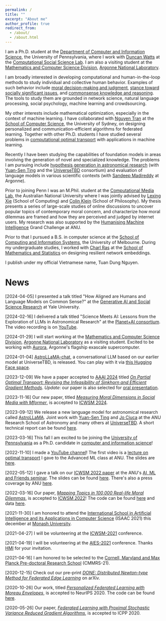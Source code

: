 ```yaml
---
permalink: /
title: ""
excerpt: "About me"
author_profile: true
redirect_from: 
  - /about/
  - /about.html
---
```


I am a Ph.D. student at the [Department of Computer and Information Science](https://www.cis.upenn.edu), the University of Pennsylvania, where I work with [Duncan Watts](https://duncanjwatts.com/) at the [Computational Social Science Lab](https://css.seas.upenn.edu). I am also a visiting student at the [Mathematics and Computer Science Division](https://www.anl.gov/mcs), [Argonne National Laboratory](https://www.anl.gov).

I am broadly interested in developing computational and human-in-the-loop methods to study individual and collective human behavior. Examples of such behavior include [moral decision-making and judgment](https://arxiv.org/abs/2203.16762), [stance toward socially significant issues](https://arxiv.org/abs/2311.10219), and [commonsense knowledge and reasoning](https://css.seas.upenn.edu/project/common-sense/). The tools to study them are grounded in network science, natural language processing, social psychology, machine learning and crowdsourcing.

My other interests include mathematical optimization, especially in the context of machine learning. I have collaborated with [Nguyen Tran](https://nguyenhoangtran.github.io) at the [School of Computer Science](https://www.sydney.edu.au/engineering/schools/school-of-computer-science.html), the University of Sydney, on designing personalized and communication-efficient algorithms for federated learning. Together with other Ph.D. students I have studied several problems in [computational optimal transport](https://arxiv.org/abs/2312.13970) with applications in machine learning.

Recently I have been studying the capabilities of foundation models in areas involving the generation of novel and specialized knowledge. The problems I am pursuing include [hypothesis generation in astronomical research](https://arxiv.org/abs/2309.06126) (with [Yuan-Sen Ting](https://www.mso.anu.edu.au/~yting/) and the [UniverseTBD](https://universetbd.org/) consortium) and evaluation of language models in various scientific contexts (with [Sandeep Madireddy](https://www.anl.gov/profile/sandeep-r-madireddy) at Argonne).

Prior to joining Penn I was an M.Phil. student at the [Computational Media Lab](http://cm.cecs.anu.edu.au/), the Australian National University where I was jointly advised by [Lexing Xie](http://users.cecs.anu.edu.au/~xlx) (School of Computing) and [Colin Klein](http://colinklein.org) (School of Philosophy). My thesis presents a series of large-scale studies of online discussions to uncover popular topics of contemporary moral concern, and characterize how moral dilemmas are framed and how they are perceived and judged by internet users. My research was also supported by the [Humanising Machine Intelligence](https://hmi.anu.edu.au) Grand Challenge at ANU.

Prior to that I pursued a B.S. in computer science at the [School of Computing and Information Systems](https://cis.unimelb.edu.au), the University of Melbourne. During my undergraduate studies, I worked with [Charl Ras](https://findanexpert.unimelb.edu.au/profile/199833-charl-ras) at the [School of Mathematics and Statistics](https://ms.unimelb.edu.au) on designing resilient network embeddings.

I publish under my official Vietnamese name, Tuan Dung Nguyen.

News
======

[2024-04-05] I presented a talk titled "How Aligned are Humans and Language Models on Common Sense?" at the [Generative AI and Social Science Research](https://dissc.yale.edu/events/generative-ai-and-social-science-research) at Yale University.

[2024-02-16] I delivered a talk titled "Science Meets AI: Lessons from the Exploration of LLMs in Astronomical Research" at the [Planet+AI consortium](https://planet-ai-2023.github.io). The video recording is on [YouTube](https://youtu.be/znTDgN2iqNw).

[2024-01-29] I will start working at the [Mathematics and Computer Science Division](https://www.anl.gov/mcs), [Argonne National Laboratory](https://www.anl.gov) as a visiting student. Excited to be working with [Aurora](https://www.anl.gov/aurora), Argonne's flagship exascale supercomputer.

[2024-01-04] [AstroLLaMA-chat](https://arxiv.org/abs/2401.01916), a conversational LLM based on our earlier model at UniverseTBD, is released. You can play with it via [this Hugging Face space](https://huggingface.co/spaces/universeTBD/astrollama-7b-chat-alpha).

[2023-12-09] We have a paper accepted to [AAAI 2024](https://aaai.org/aaai-conference/) titled [_On Partial Optimal Transport: Revising the Infeasibility of Sinkhorn and Efficient
Gradient Methods_](https://arxiv.org/abs/2312.13970). *Update*: our paper is also selected for [oral presentation](https://aaai.org/wp-content/uploads/2024/01/AAAI-24-Oral-Papers-Schedule.pdf).

[2023-11-16] Our new paper, titled [_Measuring Moral Dimensions in Social Media with Mformer_](https://arxiv.org/abs/2311.10219), is accepted to [ICWSM 2024](https://icwsm.org/2024/index.html/).

[2023-09-12] We release a new language model for astronomical research called [AstroLLaMA](https://huggingface.co/universeTBD/astrollama). Joint work with [Yuan-Sen Ting](https://www.mso.anu.edu.au/~yting) and [Jo Ciuca](https://www.jociuca.com) at the ANU Research School of Astronomy and many others at [UniverseTBD](http://universetbd.org/). A short technical report can be found [here](https://arxiv.org/abs/2309.06126).

[2023-03-16] This fall I am excited to be joining the [University of Pennsylvania](https://www.upenn.edu) as a Ph.D. candidate in [computer and information science](https://www.cis.upenn.edu)!

[2022-11-10] I made a [YouTube channel](https://www.youtube.com/channel/UCvseh-YyXwVCp4uuCMyky8w)! The first video is a [lecture on optimal transport](https://www.youtube.com/watch?v=3YFmaoCYSlc) I gave to the Advanced ML class at ANU. The slides are [here](/files/ANU_OT_Slides.pdf).

[2022-05-12] I gave a talk on our [ICWSM 2022 paper](https://arxiv.org/abs/2203.16762) at the ANU's [AI, ML and Friends seminar](https://comp.anu.edu.au/ai-ml-friends). The slides can be found [here](/files/ICWSM22_MappingTopicsTalk_Long.pdf). There's also a press coverage by ANU [here](https://cecs.anu.edu.au/news/algorithm-charts-moral-culture-100k-dilemmas).

[2022-03-16] Our paper, [_Mapping Topics in 100,000 Real-life Moral Dilemmas_](https://arxiv.org/abs/2203.16762), is accepted to [ICWSM 2022](https://icwsm.org/2022/index.html/)! The code can be found [here](https://github.com/joshnguyen99/moral_dilemma_topics) and data [here](https://doi.org/10.5281/zenodo.6791835).

[2021-11-30] I am honored to attend the [International School in Artificial Intelligence and its Applications in Computer Science](https://www.monash.edu/it/events/2021/international-school-in-artificial-intelligence-and-its-applications-in-computer-science-isaac) (ISAAC 2021) this december at [Monash University](https://www.monash.edu/).

[2021-04-27] I will be volunteering at the [ICWSM-2021](https://www.icwsm.org/2021/index.html) conference.

[2021-04-19] I will be volunteering at the [AIES-2021](https://www.aies-conference.com/2021/) conference. Thanks [HMI](https://hmi.anu.edu.au/) for your invitation.

[2021-04-16] I am honored to be selected to the [Cornell, Maryland and Max Planck Pre-doctoral Research School](https://cmmrs.mpi-sws.org/) (CMMRS-21).

[2020-12-15] Check out our pre-print [_DONE: Distributed Newton-type Method for Federated Edge Learning_](https://arxiv.org/abs/2012.05625) on arXiv.

[2020-10-26] Our work, titled [_Personalized Federated Learning with Moreau Envelopes_](/publication/2020-12-pFedMe), is accepted to NeurIPS 2020. The code can be found [here](https://github.com/CharlieDinh/pFedMe).

[2020-05-26] Our paper, [_Federated Learning with Proximal Stochastic Variance Reduced Gradient Algorithms_](/publication/2020-08-FedProxVR), is accepted to ICPP 2020.